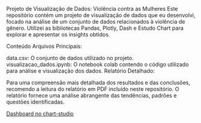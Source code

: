 Projeto de Visualização de Dados: Violência contra as Mulheres
Este repositório contém um projeto de visualização de dados que eu desenvolvi, focado na análise de um conjunto de dados relacionados à violência de gênero. Utilizei as bibliotecas Pandas, Plotly, Dash e Estudo Chart para explorar e apresentar os insights obtidos.

Conteúdo
Arquivos Principais:

data.csv: O conjunto de dados utilizado no projeto.
visualizacao_dados.ipynb: O notebook colab contendo o código utilizado para análise e visualização dos dados.
Relatório Detalhado:

Para uma compreensão mais detalhada dos resultados e das conclusões, recomendo a leitura do relatório em PDF incluído neste repositório. O relatório fornece uma análise abrangente das tendências, padrões e questões identificadas.

[Dashboard no chart-studio](https://chart-studio.plotly.com/dashboard/ernandydzn:59/view)









